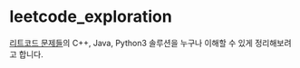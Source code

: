 # leetcode_exploration
<a href="https://leetcode.com/problems/" title="About Me">리트코드 문제들</a>의 C++, Java, Python3 솔루션을 누구나 이해할 수 있게 정리해보려고 합니다.

